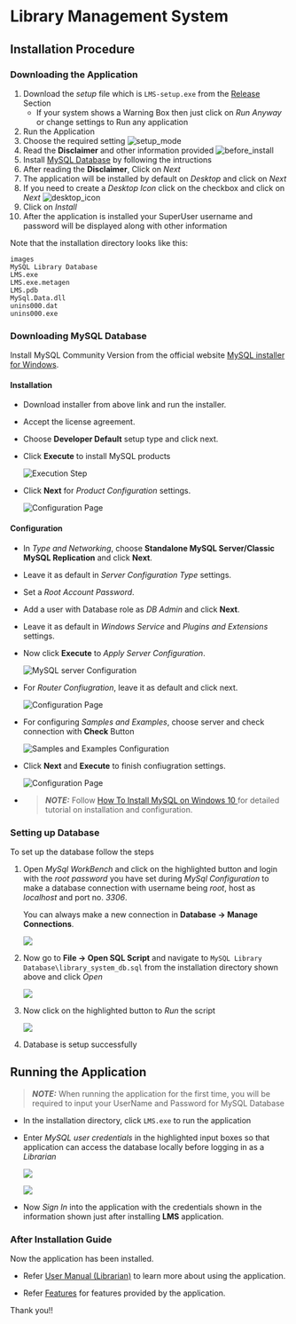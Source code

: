 # Library Management System

## Installation Procedure

### Downloading the Application
1. Download the _setup_ file which is ```LMS-setup.exe``` from the [Release](https://github.com/IITH-CS1023/cs1023-sdf-project-team-4/releases) Section
    - If your system shows a Warning Box then just click on _Run Anyway_ or change settings to Run any application
2. Run the Application
3. Choose the required setting
![setup_mode](Screenshots/Installation/setup_mode.png)
3. Read the **Disclaimer** and other information provided
![before_install](Screenshots/Installation/before_install.png)
4. Install [MySQL Database](#Downloading-MySQL-Database) by following the intructions
5. After reading the **Disclaimer**, Click on _Next_
6. The application will be installed by default on _Desktop_ and click on _Next_
7. If you need to create a _Desktop Icon_ click on the checkbox and click on _Next_
![desktop_icon](Screenshots/Installation/desktop_shortcut.png)
8. Click on _Install_
9. After the application is installed your SuperUser username and password will be displayed along with other information

Note that the installation directory looks like this: 
```
images
MySQL Library Database
LMS.exe
LMS.exe.metagen
LMS.pdb
MySql.Data.dll
unins000.dat
unins000.exe
```

### Downloading MySQL Database
Install MySQL Community Version from the official website [MySQL installer for Windows](https://dev.mysql.com/downloads/windows/installer/). <br>

#### Installation
- Download installer from above link and run the installer.
- Accept the license agreement.
- Choose **Developer Default** setup type and click next.
- Click **Execute** to install MySQL products

    <img src="Screenshots/MySql/installation.png" alt="Execution Step"></img>
- Click **Next** for _Product Configuration_ settings.

    <img src="Screenshots/MySql/product-configuration.png" alt="Configuration Page"></img>

#### Configuration
- In _Type and Networking_, choose **Standalone MySQL Server/Classic MySQL Replication** and click **Next**.
- Leave it as default in _Server Configuration Type_ settings.
- Set a _Root Account Password_.
- Add a user with Database role as _DB Admin_ and click **Next**.
- Leave it as default in _Windows Service_ and _Plugins and Extensions_ settings.
- Now click **Execute** to _Apply Server Configuration_.

    <img src="Screenshots/MySql/apply-configuration.png" alt="MySQL server Configuration"></img>
- For _Router Confiugration_, leave it as default and click next.

    <img src="Screenshots/MySql/product-configuration-2.png" alt="Configuration Page"></img>
- For configuring _Samples and Examples_, choose server and check connection with **Check** Button

    <img src="Screenshots/MySql/connect-to-server.png" alt="Samples and Examples Configuration"></img>
- Click **Next** and **Execute** to finish confiugration settings.

    <img src="Screenshots/MySql/product-configuration-3.png" alt="Configuration Page"></img>
    
- > **_NOTE:_**  Follow [How To Install MySQL on Windows 10 ](https://youtu.be/WuBcTJnIuzo?t=259) for detailed tutorial on installation and configuration.

### Setting up Database

To set up the database follow the steps

1. Open _MySql WorkBench_ and click on the highlighted button and login with the _root password_ you have set during _MySql Configuration_ to make a database connection with username being _root_, host as _localhost_ and port no. _3306_.

    You can always make a new connection in **Database -> Manage Connections**.

    <img src="Screenshots/DB setup/connection.png"></img>
2. Now go to **File -> Open SQL Script** and navigate to ```MySQL Library Database\library_system_db.sql``` from the installation directory shown above and click _Open_

    <img src="Screenshots/DB setup/open-sql-script.png"></img>
3. Now click on the highlighted button to _Run_ the script

    <img src="Screenshots/DB setup/run-button.png"></img>
4. Database is setup successfully

## Running the Application

> **_NOTE:_** When running the application for the first time, you will be required to input your UserName and Password for MySQL Database
- In the installation directory, click ```LMS.exe``` to run the application
- Enter _MySQL user credentials_ in the highlighted input boxes so that application can access the database locally before logging in as a _Librarian_

    <img src="Screenshots/Running Application/username.png"></img>

    <img src="Screenshots/Running Application/password.png"></img>
- Now _Sign In_ into the application with the credentials shown in the information shown just after installing **LMS** application.

### After Installation Guide
Now the application has been installed.
- Refer [User Manual (Librarian)](https://github.com/IITH-CS1023/cs1023-sdf-project-team-4/blob/main/docs/User-Manual-(Librarian).md) to learn more about using the application.

- Refer [Features](https://github.com/IITH-CS1023/cs1023-sdf-project-team-4/blob/main/docs/Features.md) for features provided by the application.

Thank you!! 
